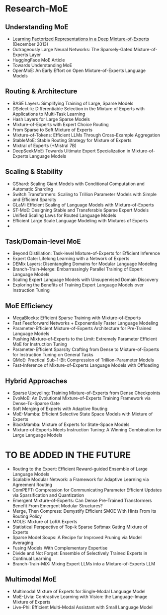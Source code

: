 # Research-MoE

## Understanding MoE
- [Learning Factorized Representations in a Deep Mixture-of-Experts](https://arxiv.org/abs/1312.4314) (December 2013)
- Outrageously Large Neural Networks: The Sparsely-Gated Mixture-of-Experts Layer
- HuggingFace MoE Article
- Towards Understanding MoE
- OpenMoE: An Early Effort on Open Mixture-of-Experts Language Models

## Routing & Architecture
- BASE Layers: Simplifying Training of Large, Sparse Models
- DSelect-k: Differentiable Selection in the Mixture of Experts with Applications to Multi-Task Learning
- Hash Layers for Large Sparse Models
- Mixture-of-Experts with Expert Choice Routing
- From Sparse to Soft Mixture of Experts
- Mixture-of-Tokens: Efficient LLMs Through Cross-Example Aggregation
- StableMoE: Stable Routing Strategy for Mixture of Experts
- Mixtral of Experts (+Mistral 7B)
- DeepSeekMoE: Towards Ultimate Expert Specialization in Mixture-of-Experts Language Models

## Scaling & Stability
- GShard: Scaling Giant Models with Conditional Computation and Automatic Sharding
- Switch Transformers: Scaling to Trillion Parameter Models with Simple and Efficient Sparsity
- GLaM: Efficient Scaling of Language Models with Mixture-of-Experts
- ST-MoE: Designing Stable and Transferable Sparse Expert Models
- Unified Scaling Laws for Routed Language Models
- Efficient Large Scale Language Modeling with Mixtures of Experts
- 
## Task/Domain-level MoE
- Beyond Distillation: Task-level Mixture-of-Experts for Efficient Inference
- Expert Gate: Lifelong Learning with a Network of Experts
- DEMix Layers: Disentangling Domains for Modular Language Modeling
- Branch-Train-Merge: Embarrassingly Parallel Training of Expert Language Models
- Scaling Expert Language Models with Unsupervised Domain Discovery
- Exploring the Benefits of Training Expert Language Models over Instruction Tuning

## MoE Efficiency
- MegaBlocks: Efficient Sparse Training with Mixture-of-Experts
- Fast Feedforward Networks + Exponentially Faster Language Modeling
- Parameter-Efficient Mixture-of-Experts Architecture for Pre-Trained Language Models
- Pushing Mixture-of-Experts to the Limit: Extremely Parameter Efficient MoE for Instruction Tuning
- Parameter-Efficient Sparsity Crafting from Dense to Mixture-of-Experts for Instruction Tuning on General Tasks
- QMoE: Practical Sub-1-Bit Compression of Trillion-Parameter Models
- Fast-Inference of Mixture-of-Experts Language Models with Offloading

## Hybrid Approaches
- Sparse Upcycling: Training Mixture-of-Experts from Dense Checkpoints
- EvoMoE: An Evolutional Mixture-of-Experts Training Framework via Dense-To-Sparse Gate
- Soft Merging of Experts with Adaptive Routing
- MoE-Mamba: Efficient Selective State Space Models with Mixture of Experts
- BlackMamba: Mixture of Experts for State-Space Models
- Mixture-of-Experts Meets Instruction Tuning: A Winning Combination for Large Language Models





# TO BE ADDED IN THE FUTURE

- Routing to the Expert: Efficient Reward-guided Ensemble of Large
Language Models
- Scalable Modular Network: a Framework for Adaptive Learning via Agreement Routing
- ComPEFT: Compression for Communicating Parameter Efficient Updates via
Sparsification and Quantization
- Emergent Mixture-of-Experts: Can Dense Pre-Trained Transformers Benefit From Emergent Modular Structures?
- Merge, Then Compress: Demystify Efficient SMOE With Hints From Its Routing Policy
- MOLE: Mixture of LoRA Experts
- Statistical Perspective of Top-k Sparse Softmax Gating Mixture of Experts
- Sparse Model Soups: A Recipe for Improved Pruning via Model Averaging
- Fusing Models With Complementary Expertise
- Divide and Not Forget: Ensemble of Selectively Trained Experts in Continual Learning
- Branch-Train-MiX: Mixing Expert LLMs into a Mixture-of-Experts LLM

## Multimodal MoE
- Multimodal Mixture of Experts for Single-Modal Language Model
- MoE-Livia: Contrastive Learning with Vision: the Language-Image Mixture of Experts
- Live-Phi: Efficient Multi-Modal Assistant with Small Language Model
